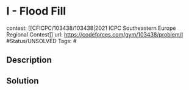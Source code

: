 # I - Flood Fill

contest: [[CFICPC/103438/103438|2021 ICPC Southeastern Europe Regional Contest]]
url: https://codeforces.com/gym/103438/problem/I
#Status/UNSOLVED
Tags: #

## Description

## Solution

